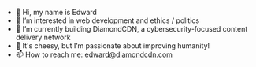 - 👋 Hi, my name is Edward
- 👀 I’m interested in web development and ethics / politics
- 🌱 I’m currently building DiamondCDN, a cybersecurity-focused content delivery network
- 💞️ It's cheesy, but I’m passionate about improving humanity!
- 📫 How to reach me: edward@diamondcdn.com
